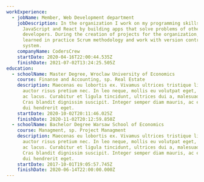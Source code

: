 ```yaml
---
workExperience:
  - jobName: Member, Web Development department
    jobDescription: In the organization I work on my programming skills in
      JavaScript and React by building apps that solve problems of other
      developers. During the creation of projects for the organization, I
      learned in practice Scrum methodology and work with version control
      system.
    companyName: CodersCrew
    startDate: 2020-04-16T22:00:44.535Z
    finishDate: 2021-07-02T13:24:25.505Z
education:
  - schoolName: Master Degree, Wroclaw University of Economics
    course: Finanse and Accounting, sp. Real Estate
    description: Maecenas eu lobortis ex. Vivamus ultrices tristique libero, non
      auctor risus pretium nec. In leo neque, mollis eu volutpat eget, sodales
      ac lacus. Curabitur et ligula tincidunt, ultrices dui a, malesuada est.
      Cras blandit dignissim suscipit. Integer semper diam mauris, ac efficitur
      dui hendrerit eget.
    startDate: 2020-10-02T20:11:46.025Z
    finishDate: 2020-11-02T20:12:59.850Z
  - schoolName: Bachelor Degree Warsaw School of Economics
    course: Managment, sp. Project Managment
    description: Maecenas eu lobortis ex. Vivamus ultrices tristique libero, non
      auctor risus pretium nec. In leo neque, mollis eu volutpat eget, sodales
      ac lacus. Curabitur et ligula tincidunt, ultrices dui a, malesuada est.
      Cras blandit dignissim suscipit. Integer semper diam mauris, ac efficitur
      dui hendrerit eget.
    startDate: 2017-10-01T19:05:57.745Z
    finishDate: 2020-06-14T22:00:00.000Z
---
```

